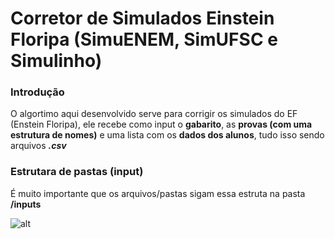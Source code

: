 # Corretor de Simulados Einstein Floripa (SimuENEM, SimUFSC e Simulinho)

### Introdução

O algortimo aqui desenvolvido serve para corrigir os simulados do EF (Enstein Floripa), ele recebe como input o **gabarito**, as **provas (com uma estrutura de nomes)** e uma lista com os **dados dos alunos**, tudo isso sendo arquivos ***.csv***

### Estrutara de pastas (input)

É muito importante que os arquivos/pastas sigam essa estruta na pasta **/inputs**

![alt](https://github.com/einsteinfloripa/simufsc-2022/images/pastas.png)
